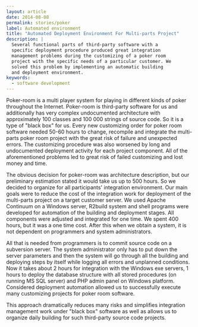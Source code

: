 ```yaml
---
layout: article
date: 2014-08-08
permalink: stories/poker
label: Automated environment
title: "Automated Deployment Environment For Multi-parts Project"
description: |
  Several functional parts of third-party software with a
  specific deployment procedure produced great integration
  management problems during the customizing of a poker room
  project with the specific needs of a particular customer. We
  solved this problem by implementing an automatic building
  and deployment environment.
keywords:
  - software development
---
```


Poker-room is a multi player system for playing in different kinds of poker
throughout the Internet. Poker-room is third-party software for us and
additionally has very complex undocumented architecture with
approximately 100 classes and 100 000 strings of source code. So it is
a type of "black box" for us. Every new customizing order for poker
room software needed 50-60 hours to change, recompile and
integrate the multi-parts poker room project with the great risk of failure
and unexpected errors. The customizing procedure was also worsened by long
and undocumented deployment activity for each project component.  All
of the aforementioned problems led to great risk of failed customizing and lost money and time.

The obvious decision for poker-room was architecture description, but our
preliminary estimation stated it would take us up to 500 hours. So we
decided to organize for all participants' integration environment.
Our main goals were to reduce the cost of the integration work for deployment of
the multi-parts project on a target customer server. We used Apache Continuum
on a Windows server, R2build system and shell programs were developed for
automation of the building and deployment stages. All components were
adjusted and integrated for one time. We spent 400 hours, but it
was a one time cost. After this when we obtain a system, it is not dependent
on programmers and system administrators.

All that is needed from programmers is to commit source code on a subversion
server. The system administrator only has to put down the server
parameters and then the system will go through all the building and deploying
steps by itself while logging all errors and unplanned conditions. Now it
takes about 2 hours for integration with the Windows exe servers, 1 hours to
deploy the database structure with all stored procedures (on running MS SQL
server) and PHP admin panel on Windows platform. Considered deployment
automation allowed us to successfully execute many customizing projects for
poker room software.

This approach dramatically reduces many risks and simplifies integration
management work under "black box" software as well as allows us to
organize daily building for such third-party source code projects.
